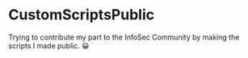 # CustomScriptsPublic
Trying to contribute my part to the InfoSec Community by making the scripts I made public. 😀
